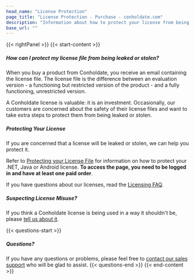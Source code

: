 ```yaml
---
head_name: "License Protection"
page_title: "License Protection - Purchase - conholdate.com"
description: "Information about how to protect your license from being leaked or stolen."
base_url: ""
---
```

{{< rightPanel >}}
{{< start-content >}}
##### **How can I protect my license file from being leaked or stolen?**
When you buy a product from Conholdate, you receive an email containing the license file. The license file is the difference between an evaluation version - a functioning but restricted version of the product - and a fully functioning, unrestricted version.

A Conholdate license is valuable: it is an investment. Occasionally, our customers are concerned about the safety of their license files and want to take extra steps to protect them from being leaked or stolen.


##### **Protecting Your License**
If you are concerned that a license will be leaked or stolen, we can help you protect it.

Refer to [Protecting your License File](https://purchase.conholdate.com/orders/protecting-your-license-file) for information on how to protect your .NET, Java or Android license. **To access the page, you need to be logged in and have at least one paid order**.

If you have questions about our licenses, read the [Licensing FAQ](/faqs/licensing).

  
##### **Suspecting License Misuse?**
If you think a Conholdate license is being used in a way it shouldn't be, please [tell us about it](https://about.conholdate.com/security/report-license-abuse/).

{{< questions-start >}}
##### **Questions?**
If you have any questions or problems, please feel free to [contact our sales support](https://about.conholdate.com/contact/) who will be glad to assist.
{{< questions-end >}}
{{< end-content >}}

&nbsp;    